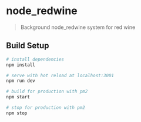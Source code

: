 # node_redwine

> Background node_redwine system for red wine

## Build Setup

``` bash
# install dependencies
npm install

# serve with hot reload at localhost:3001
npm run dev

# build for production with pm2
npm start

# stop for production with pm2 
npm stop

